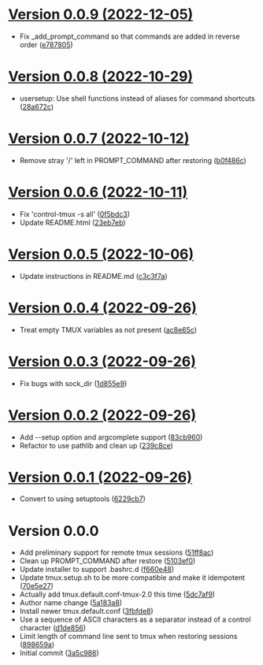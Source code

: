 [Version 0.0.9 (2022-12-05)](https://pypi.org/project/control-tmux/0.0.9/)
============================

* Fix _add_prompt_command so that commands are added in reverse order ([e787805](https://gitlab.com/ktpanda/control-tmux/-/commit/e787805fcf31aeac2bf06ea2dce2b42ca254d64f))


[Version 0.0.8 (2022-10-29)](https://pypi.org/project/control-tmux/0.0.8/)
============================

* usersetup: Use shell functions instead of aliases for command shortcuts ([28a672c](https://gitlab.com/ktpanda/control-tmux/-/commit/28a672c814ff5c7b8abaf097f173cb0ed4b53939))


[Version 0.0.7 (2022-10-12)](https://pypi.org/project/control-tmux/0.0.7/)
============================

* Remove stray '/' left in PROMPT_COMMAND after restoring ([b0f486c](https://gitlab.com/ktpanda/control-tmux/-/commit/b0f486ceb83e9ea41c0ac156d09cfef5664303a9))


[Version 0.0.6 (2022-10-11)](https://pypi.org/project/control-tmux/0.0.6/)
============================

* Fix 'control-tmux -s all' ([0f5bdc3](https://gitlab.com/ktpanda/control-tmux/-/commit/0f5bdc3af260d11296a5038b8266e1f21fe49c3f))
* Update README.html ([23eb7eb](https://gitlab.com/ktpanda/control-tmux/-/commit/23eb7ebcefcc709ffb76899d93b970bcba07956d))


[Version 0.0.5 (2022-10-06)](https://pypi.org/project/control-tmux/0.0.5/)
============================

* Update instructions in README.md ([c3c3f7a](https://gitlab.com/ktpanda/control-tmux/-/commit/c3c3f7aa4d7eaaae8b33083ff192be3b1cbd2ce8))


[Version 0.0.4 (2022-09-26)](https://pypi.org/project/control-tmux/0.0.4/)
============================

* Treat empty TMUX variables as not present ([ac8e65c](https://gitlab.com/ktpanda/control-tmux/-/commit/ac8e65cc66439e7f45bb37d815ac87a4adaa5b4e))


[Version 0.0.3 (2022-09-26)](https://pypi.org/project/control-tmux/0.0.3/)
============================

* Fix bugs with sock_dir ([1d855e9](https://gitlab.com/ktpanda/control-tmux/-/commit/1d855e918a71250ce6412b7aa532115c1961b5d4))


[Version 0.0.2 (2022-09-26)](https://pypi.org/project/control-tmux/0.0.2/)
============================

* Add --setup option and argcomplete support ([83cb960](https://gitlab.com/ktpanda/control-tmux/-/commit/83cb96089528d25bbf04fd829d8d78cb0932240a))
* Refactor to use pathlib and clean up ([239c8ce](https://gitlab.com/ktpanda/control-tmux/-/commit/239c8ce98f0d6885274c83a0fcedc02a265b82ed))


[Version 0.0.1 (2022-09-26)](https://pypi.org/project/control-tmux/0.0.1/)
============================

* Convert to using setuptools ([6229cb7](https://gitlab.com/ktpanda/control-tmux/-/commit/6229cb702a3529ca27af6191e6825a4b995f5b8a))


Version 0.0.0
============================

* Add preliminary support for remote tmux sessions ([51ff8ac](https://gitlab.com/ktpanda/control-tmux/-/commit/51ff8ac43801bb61d41108b98cb1b9cdb1e6e290))
* Clean up PROMPT_COMMAND after restore ([5103ef0](https://gitlab.com/ktpanda/control-tmux/-/commit/5103ef0e68072eeb3da54f4c573d503c0d5e225e))
* Update installer to support .bashrc.d ([f660e48](https://gitlab.com/ktpanda/control-tmux/-/commit/f660e48fc912255126362411931215c0d3b2e54a))
* Update tmux.setup.sh to be more compatible and make it idempotent ([70e5e27](https://gitlab.com/ktpanda/control-tmux/-/commit/70e5e2704d61df619732110675f69eff5cb37af3))
* Actually add tmux.default.conf-tmux-2.0 this time ([5dc7af9](https://gitlab.com/ktpanda/control-tmux/-/commit/5dc7af99dcccba36d5aced624b2d101c0a66a56e))
* Author name change ([5a183a8](https://gitlab.com/ktpanda/control-tmux/-/commit/5a183a874072ca0fd43bae100fb481785656ab7f))
* Install newer tmux.default.conf ([3fbfde8](https://gitlab.com/ktpanda/control-tmux/-/commit/3fbfde868be26ca20b1753906750a792ba6dae92))
* Use a sequence of ASCII characters as a separator instead of a control character ([d1de856](https://gitlab.com/ktpanda/control-tmux/-/commit/d1de8565af7d8fc19406fbefcd22890a03607c11))
* Limit length of command line sent to tmux when restoring sessions ([898659a](https://gitlab.com/ktpanda/control-tmux/-/commit/898659a30e2097f2b1931fa30f9a88062cb0f8be))
* Initial commit ([3a5c986](https://gitlab.com/ktpanda/control-tmux/-/commit/3a5c9864774afbd796c25edc816043bf0aa4221c))
